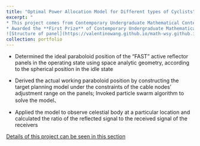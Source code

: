 ```yaml
---
title: "Optimal Power Allocation Model for Different types of Cyclists"
excerpt: "
* This project comes from Contemporary Undergraduate Mathematical Contest in Modeling, 2021
* Awarded the **First Prize** of Contemporary Undergraduate Mathematical Contest in Modeling
![Structure of panel](https://valentinowang.github.io/math-wsy.github.io/images/Project/Project1/Structure_of_panel.png)"
collection: portfolio
---
```


* Determined the ideal paraboloid position of the “FAST” active reflector panels in the operating state using space analytic geometry, according to the spherical position in the idle state

* Derived the actual working paraboloid position by constructing the target planning model under the constraints of the cable nodes’ adjustment range on the panels; Invoked particle swarm algorithm to solve the model、

* Applied the model to observe celestial body at a particular location and calculated the ratio of the reflected signal to the received signal of the receivers

[Details of this project can be seen in this section](https://valentinowang.github.io/math-wsy.github.io/files/Shape_Optimization_of_“FAST”_Active_Reflector_panels.pdf)
